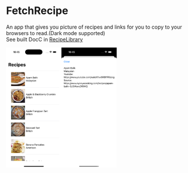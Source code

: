 # FetchRecipe
An app that gives you picture of recipes and links for you to copy to your browsers to read.(Dark mode supported)<br>
See built DocC in [RecipeLibrary](RecipeLibrary/Sources/RecipeLibrary/RecipeLibrary.docc)
<div style="display: flex; flex-direction: col;">
 <img class="img" src="RecipeLibrary/Sources/RecipeLibrary/RecipeLibrary.docc/Resources/List.png"  width=30% height=30% />
 <img class="img" src="RecipeLibrary/Sources/RecipeLibrary/RecipeLibrary.docc/Resources/Detail.png"  width=30% height=30%/>
</div>

